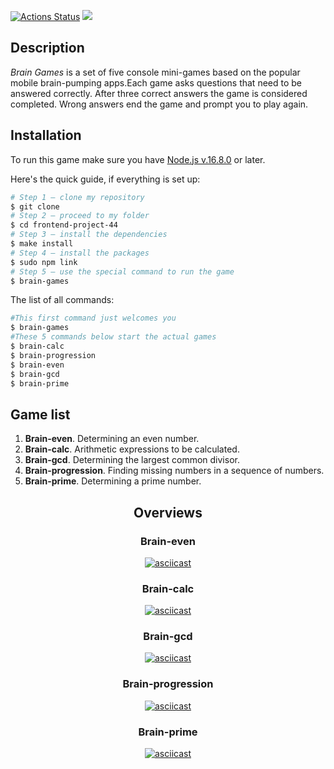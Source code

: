 [![Actions Status](https://github.com/dom1howka/frontend-project-44/workflows/hexlet-check/badge.svg)](https://github.com/dom1howka/frontend-project-44/actions)
<a href="https://codeclimate.com/github/dom1howka/frontend-project-44/maintainability"><img src="https://api.codeclimate.com/v1/badges/4bcc3d40a462630e388f/maintainability" /></a>

<h2><b>Description</b></h2>
<p><i>Brain Games</i> is a set of five console mini-games based on the popular mobile brain-pumping apps.Each game asks questions that need to be answered correctly. After three correct answers the game is considered completed. Wrong answers end the game and prompt you to play again.</p>

## Installation

To run this game make sure you have [Node.js v.16.8.0](https://nodejs.org/en/) or later.

Here's the quick guide, if everything is set up:

```sh
# Step 1 — clone my repository
$ git clone
# Step 2 — proceed to my folder
$ cd frontend-project-44
# Step 3 — install the dependencies
$ make install
# Step 4 — install the packages
$ sudo npm link
# Step 5 — use the special command to run the game
$ brain-games
```

The list of all commands:

```sh
#This first command just welcomes you
$ brain-games
#These 5 commands below start the actual games
$ brain-calc
$ brain-progression
$ brain-even
$ brain-gcd
$ brain-prime
```

<h2><b>Game list</b></h2>
<ol>
<li><b>Brain-even</b>. Determining an even number.</li>
  <li><b>Brain-calc</b>. Arithmetic expressions to be calculated.</li>
  <li><b>Brain-gcd</b>. Determining the largest common divisor.</li>
  <li><b>Brain-progression</b>. Finding missing numbers in a sequence of numbers.</li>
  <li><b>Brain-prime</b>. Determining a prime number.</li>
</ol>
<div align="center">
  <h2><b>Overviews</b></h2>
  <h3><b>Brain-even</b></h3>

[![asciicast](https://asciinema.org/a/D2gaK1jHEGK3ggWQlC1lWO8cz.svg)](https://asciinema.org/a/D2gaK1jHEGK3ggWQlC1lWO8cz)

 <h3><b>Brain-calc</b></h3>

[![asciicast](https://asciinema.org/a/8lZV6IVMqDSN3QtYziPN3lC7j.svg)](https://asciinema.org/a/8lZV6IVMqDSN3QtYziPN3lC7j)

 <h3><b>Brain-gcd</b></h3>

[![asciicast](https://asciinema.org/a/pT9soa2vk4KFqha38t8Y04OSn.svg)](https://asciinema.org/a/pT9soa2vk4KFqha38t8Y04OSn)

<h3><b>Brain-progression</b></h3>

[![asciicast](https://asciinema.org/a/lilAzGC7tw76h5XbKRhhn2Qlh.svg)](https://asciinema.org/a/lilAzGC7tw76h5XbKRhhn2Qlh)

<h3><b>Brain-prime</b></h3>

[![asciicast](https://asciinema.org/a/pMVJoVnOfbM1ujTqoEGJ12j6G.svg)](https://asciinema.org/a/pMVJoVnOfbM1ujTqoEGJ12j6G)

</div>
